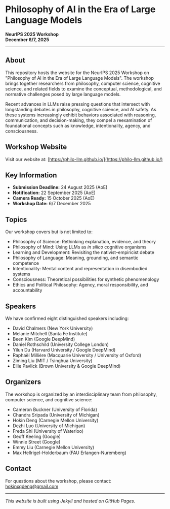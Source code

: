 # Philosophy of AI in the Era of Large Language Models

**NeurIPS 2025 Workshop**  
**December 6/7, 2025**

---

## About

This repository hosts the website for the NeurIPS 2025 Workshop on "Philosophy of AI in the Era of Large Language Models". The workshop brings together researchers from philosophy, computer science, cognitive science, and related fields to examine the conceptual, methodological, and normative challenges posed by large language models.

Recent advances in LLMs raise pressing questions that intersect with longstanding debates in philosophy, cognitive science, and AI safety. As these systems increasingly exhibit behaviors associated with reasoning, communication, and decision-making, they compel a reexamination of foundational concepts such as knowledge, intentionality, agency, and consciousness.

## Workshop Website

Visit our website at: [https://philo-llm.github.io/](https://philo-llm.github.io/)

## Key Information

- **Submission Deadline:** 24 August 2025 (AoE)
- **Notification:** 22 September 2025 (AoE) 
- **Camera Ready:** 15 October 2025 (AoE)
- **Workshop Date:** 6/7 December 2025

## Topics

Our workshop covers but is not limited to:
- Philosophy of Science: Rethinking explanation, evidence, and theory
- Philosophy of Mind: Using LLMs as *in silico* cognitive organisms
- Learning and Development: Revisiting the nativist–empiricist debate
- Philosophy of Language: Meaning, grounding, and semantic competence
- Intentionality: Mental content and representation in disembodied systems
- Consciousness: Theoretical possibilities for synthetic phenomenology  
- Ethics and Political Philosophy: Agency, moral responsibility, and accountability

## Speakers

We have confirmed eight distinguished speakers including:
- David Chalmers (New York University)
- Melanie Mitchell (Santa Fe Institute)
- Been Kim (Google DeepMind)
- Daniel Rothschild (University College London)
- Yilun Du (Harvard University / Google DeepMind)
- Raphaël Millière (Macquarie University / University of Oxford)
- Ziming Liu (MIT / Tsinghua University)
- Ellie Pavlick (Brown University & Google DeepMind)

## Organizers

The workshop is organized by an interdisciplinary team from philosophy, computer science, and cognitive science:
- Cameron Buckner (University of Florida)
- Chandra Sripada (University of Michigan)
- Hokin Deng (Carnegie Mellon University)
- Dezhi Luo (University of Michigan)
- Freda Shi (University of Waterloo)
- Geoff Keeling (Google)
- Winnie Street (Google)
- Emmy Liu (Carnegie Mellon University)
- Max Hellrigel-Holderbaum (FAU Erlangen-Nuremberg)

## Contact

For questions about the workshop, please contact: [hokinxqdeng@gmail.com](mailto:hokinxqdeng@gmail.com)

---

*This website is built using Jekyll and hosted on GitHub Pages.*
